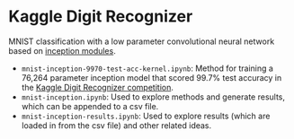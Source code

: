 # Kaggle Digit Recognizer

MNIST classification with a low parameter convolutional neural network based on [inception modules](https://arxiv.org/abs/1602.07261).

- `mnist-inception-9970-test-acc-kernel.ipynb`: Method for training a 76,264 parameter inception model that scored 99.7% test accuracy in the [Kaggle Digit Recognizer competition](https://www.kaggle.com/c/digit-recognizer).
- `mnist-inception.ipynb`: Used to explore methods and generate results, which can be appended to a csv file.
- `mnist-inception-results.ipynb`: Used to explore results (which are loaded in from the csv file) and other related ideas.

